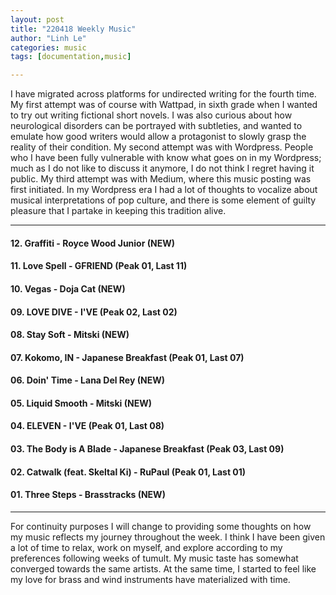 ```yaml
---
layout: post
title: "220418 Weekly Music"
author: "Linh Le"
categories: music
tags: [documentation,music]

---
```


I have migrated across platforms for undirected writing for the fourth time. My first attempt was of course with Wattpad, in sixth grade when I wanted to try out writing fictional short novels. I was also curious about how neurological disorders can be portrayed with subtleties, and wanted to emulate how good writers would allow a protagonist to slowly grasp the reality of their condition. My second attempt was with Wordpress. People who I have been fully vulnerable with know what goes on in my Wordpress; much as I do not like to discuss it anymore, I do not think I regret having it public. My third attempt was with Medium, where this music posting was first initiated. In my Wordpress era I had a lot of thoughts to vocalize about musical interpretations of pop culture, and there is some element of guilty pleasure that I partake in keeping this tradition alive.
<hr>
<h4>12. Graffiti - Royce Wood Junior             (NEW)             </h4>
<h4>11. Love Spell - GFRIEND                     (Peak 01, Last 11)</h4>
<h4>10. Vegas - Doja Cat                         (NEW)             </h4>
<h4>09. LOVE DIVE - I'VE                         (Peak 02, Last 02)</h4>
<h4>08. Stay Soft - Mitski                       (NEW)             </h4>
<h4>07. Kokomo, IN - Japanese Breakfast          (Peak 01, Last 07)</h4>
<h4>06. Doin' Time - Lana Del Rey                (NEW)             </h4>
<h4>05. Liquid Smooth - Mitski                   (NEW)             </h4>
<h4>04. ELEVEN - I'VE                            (Peak 01, Last 08)</h4>
<h4>03. The Body is A Blade - Japanese Breakfast (Peak 03, Last 09)</h4>
<h4>02. Catwalk (feat. Skeltal Ki) - RuPaul      (Peak 01, Last 01)</h4>
<h4>01. Three Steps - Brasstracks                (NEW)             </h4>
<hr>
For continuity purposes I will change to providing some thoughts on how my music reflects my journey throughout the week. I think I have been given a lot of time to relax, work on myself, and explore according to my preferences following weeks of tumult. My music taste has somewhat converged towards the same artists. At the same time, I started to feel like my love for brass and wind instruments have materialized with time.